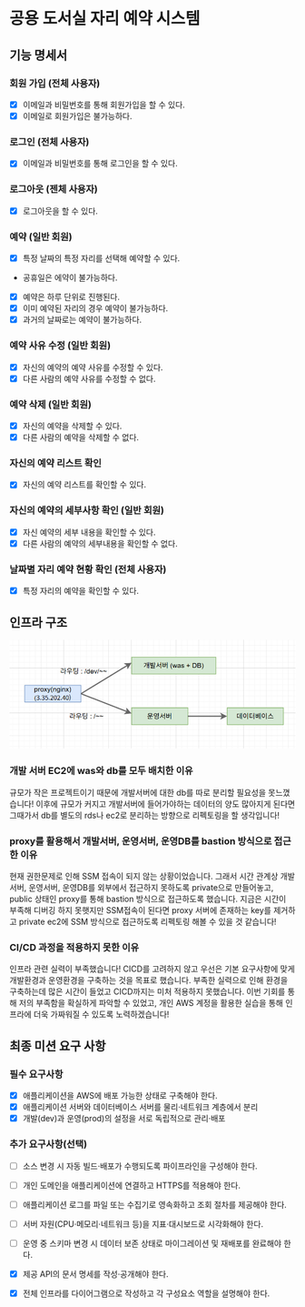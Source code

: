 # 공용 도서실 자리 예약 시스템

## 기능 명세서
### 회원 가입 (전체 사용자)

- [x] 이메일과 비밀번호를 통해 회원가입을 할 수 있다.
- [x]  이메일로 회원가입은 불가능하다.

### 로그인 (전체 사용자)

- [x] 이메일과 비밀번호를 통해 로그인을 할 수 있다.

### 로그아웃 (젠체 사용자)

- [x] 로그아웃을 할 수 있다.

### 예약 (일반 회원)

- [x] 특정 날짜의 특정 자리를 선택해 예약할 수 있다.
- 공휴일은 에약이 불가능하다.
- [x] 예약은 하루 단위로 진행된다.
- [x] 이미 예약된 자리의 경우 예약이 불가능하다.
- [x] 과거의 날짜로는 예약이 불가능하다.

### 예약 사유 수정 (일반 회원)

- [x] 자신의 예약의 예약 사유를 수정할 수 있다.
- [x] 다른 사람의 예약 사유를 수정할 수 없다.

### 예약 삭제 (일반 회원)

- [x] 자신의 예약을 삭제할 수 있다.
- [x] 다른 사람의 예약을 삭제할 수 없다.

### 자신의 예약 리스트 확인

- [x] 자신의 예약 리스트를 확인할 수 있다.

### 자신의 예약의 세부사항 확인 (일반 회원)

- [x] 자신 예약의 세부 내용을 확인할 수 있다.
- [x] 다른 사람의 예약의 세부내용을 확인할 수 없다.

### 날짜별 자리 예약 현황 확인 (전체 사용자)

- [x] 특정 자리의 예약을 확인할 수 있다.

## 인프라 구조

![프로젝트 구조](image/infrstructure.png)

### 개발 서버 EC2에 was와 db를 모두 배치한 이유
규모가 작은 프로젝트이기 때문에 개발서버에 대한 db를 따로 분리할 필요성을 못느꼈습니다!
이후에 규모가 커지고 개발서버에 들어가야하는 데이터의 양도 많아지게 된다면 그때가서
db를 별도의 rds나 ec2로 분리하는 방향으로 리펙토링을 할 생각입니다!

### proxy를 활용해서 개발서버, 운영서버, 운영DB를 bastion 방식으로 접근한 이유
현재 권한문제로 인해 SSM 접속이 되지 않는 상황이었습니다. 그래서 시간 관계상 개발서버, 운영서버, 운영DB를
외부에서 접근하지 못하도록 private으로 만들어놓고, public 상태인 proxy를 통해 bastion 방식으로 접근하도록
했습니다. 지금은 시간이 부족해 디버깅 하지 못햇지만 SSM접속이 된다면 proxy 서버에 존재하는 key를 제거하고
private ec2에 SSM 방식으로 접근하도록 리펙토링 해볼 수 있을 것 같습니다!

### CI/CD 과정을 적용하지 못한 이유
인프라 관련 실력이 부족했습니다! CICD를 고려하지 않고 우선은 기본 요구사항에 맞게 개발환경과 운영환경을 구축하는
것을 목표로 했습니다. 부족한 실력으로 인해 환경을 구축하는데 많은 시간이 들었고 CICD까지는 미처 적용하지 못했습니다.
이번 기회를 통해 저의 부족함을 확실하게 파악할 수 있었고, 개인 AWS 계정을 활용한 실습을 통해 인프라에 더욱 가짜워질
수 있도록 노력하겠습니다!

## 최종 미션 요구 사항

### 필수 요구사항

- [x]  애플리케이션을 AWS에 배포 가능한 상태로 구축해야 한다.
- [x]  애플리케이션 서버와 데이터베이스 서버를 물리·네트워크 계층에서 분리
- [x]  개발(dev)과 운영(prod)의 설정을 서로 독립적으로 관리·배포

### **추가 요구사항(선택)**

- [ ]  소스 변경 시 자동 빌드·배포가 수행되도록 파이프라인을 구성해야 한다.
- [ ]  개인 도메인을 애플리케이션에 연결하고 HTTPS를 적용해야 한다.
- [ ]  애플리케이션 로그를 파일 또는 수집기로 영속화하고 조회 절차를 제공해야 한다.
- [ ]  서버 자원(CPU·메모리·네트워크 등)을 지표·대시보드로 시각화해야 한다.
- [ ]  운영 중 스키마 변경 시 데이터 보존 상태로 마이그레이션 및 재배포를 완료해야 한다.
- [x]  제공 API의 문서 명세를 작성·공개해야 한다.
- [x]  전체 인프라를 다이어그램으로 작성하고 각 구성요소 역할을 설명해야 한다.

